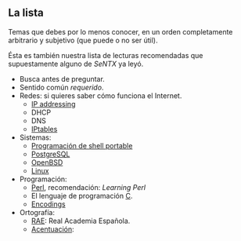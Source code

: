 ## La lista

Temas que debes por lo menos conocer, en un orden completamente arbitrario y
subjetivo (que puede o no ser útil).

Ésta es también nuestra lista de lecturas recomendadas que supuestamente alguno
de *SeNTX* ya leyó.

* Busca antes de preguntar.
* Sentido común *requerido*.
* Redes: si quieres saber cómo funciona el Internet.
  * [IP addressing][]
  * DHCP
  * DNS
  * [IPtables][]
* Sistemas: 
  * [Programación de shell portable][sh]
  * [PostgreSQL][]
  * [OpenBSD][]
  * [Linux][]
* Programación:
  * [Perl][], recomendación: *Learning Perl*
  * El lenguaje de programación [C][].
  * [Encodings][]
* Ortografía:
  * [RAE][]: Real Academia Española.
  * [Acentuación][acentos]: 

 [IP addressing]: http://www.3com.com/other/pdfs/infra/corpinfo/en_US/501302.pdf 
 [IPtables]: http://iptables-tutorial.frozentux.net/iptables-tutorial.html#TCPIPREPETITION

 [sh]: http://www.openbsd.org/cgi-bin/man.cgi?query=sh&apropos=0&sektion=0&manpath=OpenBSD+Current&arch=i386&format=html
 [PostgreSQL]: http://www.postgres.org
 [OpenBSD]:  http://www.openbsd.org
 [Linux]: http://google.com/search?q=linux

 [Perl]: http://learn.perl.org/
 [C]: http://cm.bell-labs.com/cm/cs/cbook/ 
 [Encodings]: http://www.joelonsoftware.com/articles/Unicode.html
 [Python]: http://www.python.org
 [Ruby]: http://www.ruby-lang.org

 [RAE]: http://rae.es/
 [acentos]: http://www.dat.etsit.upm.es/~mmonjas/acentos.html"
